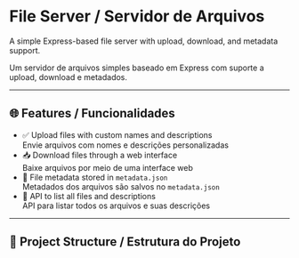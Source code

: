 # File Server / Servidor de Arquivos

A simple Express-based file server with upload, download, and metadata support.

Um servidor de arquivos simples baseado em Express com suporte a upload, download e metadados.

---

## 🌐 Features / Funcionalidades

- ✅ Upload files with custom names and descriptions  
  Envie arquivos com nomes e descrições personalizadas  
- 📥 Download files through a web interface  
  Baixe arquivos por meio de uma interface web  
- 🧾 File metadata stored in `metadata.json`  
  Metadados dos arquivos são salvos no `metadata.json`  
- 📡 API to list all files and descriptions  
  API para listar todos os arquivos e suas descrições  

---

## 📁 Project Structure / Estrutura do Projeto

